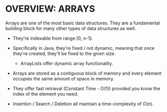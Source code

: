 # OVERVIEW: ARRAYS

Arrays are one of the most basic data structures. They are a fundamental building block for
many other types of data structures as well.  

- They're indexable from range [0, n-1]. 


- Specifically in Java, they're fixed / not dynamic, meaning that once they're created, they'll be fixed to the given size.
  - ArrayLists offer dynamic array functionality.


- Arrays are stored as a contiguous block of memory and every element occupies the same amount of space in memory. 


- They offer fast retrieval (Constant Time - O(1)) provided you know the index of the element you need.


- Insertion / Search / Deletion all maintain a time-complexity of O(n).